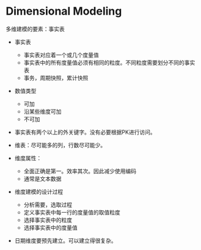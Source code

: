 # Dimensional Modeling

多维建模的要素：事实表

- 事实表
  - 事实表对应着一个或几个度量值
  - 事实表中的所有度量值必须有相同的粒度。不同粒度需要划分不同的事实表
  - 事务，周期快照，累计快照
- 数值类型
  - 可加
  - 沿某些维度可加
  - 不可加

- 事实表有两个以上的外关键字。没有必要根据PK进行访问。

- 维表：尽可能多的列，行数尽可能少。

- 维度属性：
  - 全面正确是第一。效率其次。因此减少使用编码
  - 通常是文本数据

- 维度建模的设计过程
  - 分析需要，选取过程
  - 定义事实表中每一行的度量值的取值粒度
  - 选择事实表中的粒度
  - 选择事实表中的度量值

- 日期维度要预先建立。可以建立得很复杂。
